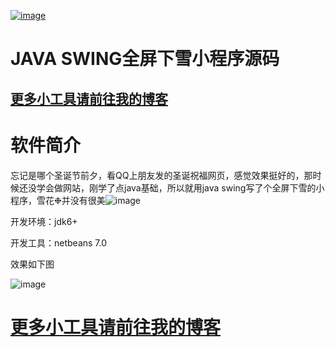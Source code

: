 <a href='https://www.aliyun.com/sale-season/2020/procurement-new-members?userCode=6vik1cql' target='_blank'>![image](https://www.vbox.top/aliyun730X233.jpg)</a>
# JAVA SWING全屏下雪小程序源码


## <a href='http://www.vbox.top?from=github' target='_blank'>更多小工具请前往我的博客</a>

# 软件简介 

忘记是哪个圣诞节前夕，看QQ上朋友发的圣诞祝福网页，感觉效果挺好的，那时候还没学会做网站，刚学了点java基础，所以就用java swing写了个全屏下雪的小程序，雪花❉并没有很美![image](http://www.vbox.top/wp-content/uploads/2017/07/haha.png)

开发环境：jdk6+

开发工具：netbeans 7.0

效果如下图

![image](http://www.vbox.top/wp-content/uploads/2017/07/snow2.jpg)

# <a href='http://www.vbox.top?from=github' target='_blank'>更多小工具请前往我的博客</a>
